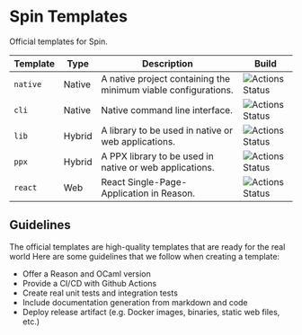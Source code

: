# Spin Templates

Official templates for Spin.

| Template | Type   | Description                                                    | Build                                                                                     |
|----------|--------|----------------------------------------------------------------|-------------------------------------------------------------------------------------------|
| `native`   | Native | A native project containing the minimum viable configurations. | ![Actions Status](https://github.com/tmattio/spin-templates/workflows/native/badge.svg) |
| `cli`      | Native | Native command line interface.                                 | ![Actions Status](https://github.com/tmattio/spin-templates/workflows/cli/badge.svg)    |
| `lib`      | Hybrid | A library to be used in native or web applications.            | ![Actions Status](https://github.com/tmattio/spin-templates/workflows/lib/badge.svg)    |
| `ppx`      | Hybrid | A PPX library to be used in native or web applications.        | ![Actions Status](https://github.com/tmattio/spin-templates/workflows/ppx/badge.svg)    |
| `react`    | Web    | React Single-Page-Application in Reason.                       | ![Actions Status](https://github.com/tmattio/spin-templates/workflows/react/badge.svg)  |

## Guidelines

The official templates are high-quality templates that are ready for the real world
Here are some guidelines that we follow when creating a template:

- Offer a Reason and OCaml version
- Provide a CI/CD with Github Actions
- Create real unit tests and integration tests
- Include documentation generation from markdown and code
- Deploy release artifact (e.g. Docker images, binaries, static web files, etc.)
